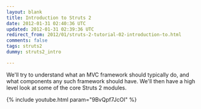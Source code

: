 ```yaml
---           
layout: blank
title: Introduction to Struts 2
date: 2012-01-31 02:40:36 UTC
updated: 2012-01-31 02:39:36 UTC
redirect_from: 2012/01/struts-2-tutorial-02-introduction-to.html
comments: false
tags: struts2
dummy: struts2_intro

---
```


We'll try to understand what an MVC framework should typically do, and what components any such framework should have. We'll then have a high level look at some of the core Struts 2 modules.

{% include youtube.html param="9BvQpf7JcOI" %}